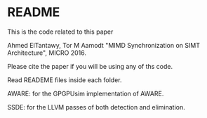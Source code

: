 # README #
This is the code related to this paper

Ahmed ElTantawy, Tor M Aamodt "MIMD Synchronization on SIMT Architecture", MICRO 2016. 

Please cite the paper if you will be using any of ths code.


Read READEME files inside each folder.

AWARE: for the GPGPUsim implementation of AWARE.

SSDE: for the LLVM passes of both detection and elimination.
